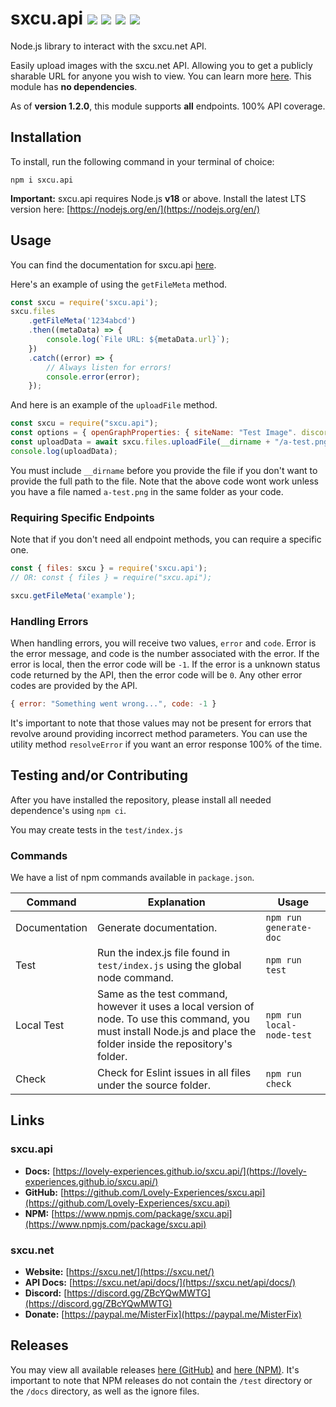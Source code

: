 # sxcu.api ![](https://img.shields.io/github/v/release/lovely-experiences/sxcu.api?style=flat-square) ![](https://img.shields.io/npm/v/sxcu.api?style=flat-square) ![](https://img.shields.io/github/package-json/v/lovely-experiences/sxcu.api?style=flat-square) ![](https://img.shields.io/github/license/lovely-experiences/sxcu.api?style=flat-square)

Node.js library to interact with the sxcu.net API.

Easily upload images with the sxcu.net API. Allowing you to get a publicly sharable URL for anyone you wish to view. You can learn more [here](https://sxcu.net/). This module has **no dependencies**.

As of **version 1.2.0**, this module supports **all** endpoints. 100% API coverage.

## Installation

To install, run the following command in your terminal of choice:

```console
npm i sxcu.api
```

**Important:** sxcu.api requires Node.js **v18** or above. Install the latest LTS version here: [https://nodejs.org/en/](https://nodejs.org/en/)

## Usage

You can find the documentation for sxcu.api [here](https://lovely-experiences.github.io/sxcu.api/).

Here's an example of using the `getFileMeta` method.

```js
const sxcu = require('sxcu.api');
sxcu.files
    .getFileMeta('1234abcd')
    .then((metaData) => {
        console.log(`File URL: ${metaData.url}`);
    })
    .catch((error) => {
        // Always listen for errors!
        console.error(error);
    });
```

And here is an example of the `uploadFile` method.

```js
const sxcu = require("sxcu.api");
const options = { openGraphProperties: { siteName: "Test Image". discordHideUrl: false } };
const uploadData = await sxcu.files.uploadFile(__dirname + "/a-test.png", options).catch(function (e) { console.log(e); });
console.log(uploadData);
```

You must include `__dirname` before you provide the file if you don't want to provide the full path to the file. Note that the above code wont work unless you have a file named `a-test.png` in the same folder as your code.

### Requiring Specific Endpoints

Note that if you don't need all endpoint methods, you can require a specific one.

```js
const { files: sxcu } = require('sxcu.api');
// OR: const { files } = require("sxcu.api");

sxcu.getFileMeta('example');
```

### Handling Errors

When handling errors, you will receive two values, `error` and `code`. Error is the error message, and code is the number associated with the error. If the error is local, then the error code will be `-1`. If the error is a unknown status code returned by the API, then the error code will be `0`. Any other error codes are provided by the API.

```js
{ error: "Something went wrong...", code: -1 }
```

It's important to note that those values may not be present for errors that revolve around providing incorrect method parameters. You can use the utility method `resolveError` if you want an error response 100% of the time.

## Testing and/or Contributing

After you have installed the repository, please install all needed dependence's using `npm ci`.

You may create tests in the `test/index.js`

### Commands

We have a list of npm commands available in `package.json`.

| Command       | Explanation                                                                                                                                                           | Usage                     |
| ------------- | --------------------------------------------------------------------------------------------------------------------------------------------------------------------- | ------------------------- |
| Documentation | Generate documentation.                                                                                                                                               | `npm run generate-doc`    |
| Test          | Run the index.js file found in `test/index.js` using the global node command.                                                                                         | `npm run test`            |
| Local Test    | Same as the test command, however it uses a local version of node. To use this command, you must install Node.js and place the folder inside the repository's folder. | `npm run local-node-test` |
| Check         | Check for Eslint issues in all files under the source folder.                                                                                                         | `npm run check`           |

## Links

### sxcu.api

-   **Docs:** [https://lovely-experiences.github.io/sxcu.api/](https://lovely-experiences.github.io/sxcu.api/)
-   **GitHub:** [https://github.com/Lovely-Experiences/sxcu.api](https://github.com/Lovely-Experiences/sxcu.api)
-   **NPM:** [https://www.npmjs.com/package/sxcu.api](https://www.npmjs.com/package/sxcu.api)

### sxcu.net

-   **Website:** [https://sxcu.net/](https://sxcu.net/)
-   **API Docs:** [https://sxcu.net/api/docs/](https://sxcu.net/api/docs/)
-   **Discord:** [https://discord.gg/ZBcYQwMWTG](https://discord.gg/ZBcYQwMWTG)
-   **Donate:** [https://paypal.me/MisterFix](https://paypal.me/MisterFix)

## Releases

You may view all available releases [here (GitHub)](https://github.com/Lovely-Experiences/sxcu.api/releases) and [here (NPM)](https://www.npmjs.com/package/sxcu.api?activeTab=versions). It's important to note that NPM releases do not contain the `/test` directory or the `/docs` directory, as well as the ignore files.
